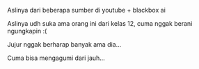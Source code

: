 Aslinya dari beberapa sumber di youtube + blackbox ai

Aslinya udh suka ama orang ini dari kelas 12, cuma nggak berani ngungkapin :(

Jujur nggak berharap banyak ama dia...

Cuma bisa mengagumi dari jauh...
